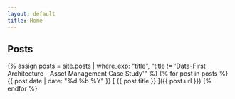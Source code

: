 ```yaml
---
layout: default
title: Home
---
```


## Posts

{% assign posts = site.posts | where_exp: "title", "title != 'Data-First Architecture - Asset Management Case Study'" %}
{% for post in posts %}
  {{ post.date | date: "%d %b %Y" }}
  [ {{ post.title }} ]({{ post.url }})
{% endfor %}
